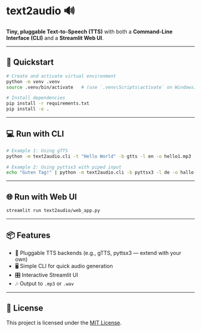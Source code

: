 # text2audio 🔊

**Tiny, pluggable Text-to-Speech (TTS)** with both a **Command-Line Interface (CLI)** and a **Streamlit Web UI**.

---

## 🚀 Quickstart

```bash
# Create and activate virtual environment
python -m venv .venv
source .venv/bin/activate   # (use `.venv\Scripts\activate` on Windows)

# Install dependencies
pip install -r requirements.txt
pip install -e .
```

---

## 💻 Run with CLI

```bash
# Example 1: Using gTTS
python -m text2audio.cli -t "Hello World" -b gtts -l en -o hello1.mp3

# Example 2: Using pyttsx3 with piped input
echo "Guten Tag!" | python -m text2audio.cli -b pyttsx3 -l de -o hallo.wav
```

---

## 🌐 Run with Web UI

```bash
streamlit run text2audio/web_app.py
```

---

## 📦 Features

* 🔌 Pluggable TTS backends (e.g., gTTS, pyttsx3 — extend with your own)
* 🖥️ Simple CLI for quick audio generation
* 🎛️ Interactive Streamlit UI
* 🎶 Output to `.mp3` or `.wav`

---

## 📄 License

This project is licensed under the [MIT License](LICENSE).
